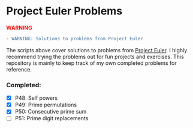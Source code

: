 # Project Euler Problems
 
<span style="color:red"> **WARNING** </span>

```diff
- WARNING: Solutions to problems from Project Euler
```

The scripts above cover solutions to problems from [Project Euler](https://projecteuler.net/). I highly recommend trying the problems out for fun projects and exercises. This repository is mainly to keep track of my own completed problems for reference.

### Completed:
- [x] P48: Self powers
- [x] P49: Prime permutations
- [x] P50: Consecutive prime sum
- [ ] P51: Prime digit replacements
